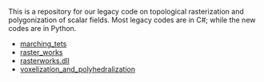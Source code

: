 This is a repository for our legacy code on topological rasterization and polygonization of scalar fields.
Most legacy codes are in C#; while the new codes are in Python.

* [marching_tets](https://github.com/Pirouz-Nourian/MarchingTetrahedrons)
* [raster_works](https://github.com/Pirouz-Nourian/TUD_RasterWorks_V_0.1)
* [rasterworks.dll](https://github.com/Pirouz-Nourian/OTB_3DGIS)
* [voxelization_and_polyhedralization](https://github.com/Pirouz-Nourian/Topological_Voxeliziation_and_Polyhedralization)
